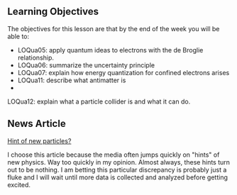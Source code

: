 ## Learning Objectives

The objectives for this lesson are that by the end of the week you will be able to:

* LOQua05: apply quantum ideas to electrons with the de Broglie relationship.
* LOQua06: summarize the uncertainty principle
* LOQua07: explain how energy quantization for confined electrons arises
* LOQua11: describe what antimatter is
*
LOQua12: explain what a particle collider is and what it can do.


## News Article

[Hint of new particles? ](https://www.nature.com/news/physicists-excited-by-latest-lhc-anomaly-1.21865) 


I choose this article because the media often jumps quickly on "hints" of new physics. Way too quickly in my opinion. Almost always, these hints turn out to be nothing. I am betting this particular discrepancy is probably just a fluke and I will wait until more data is collected and analyzed before getting excited.
